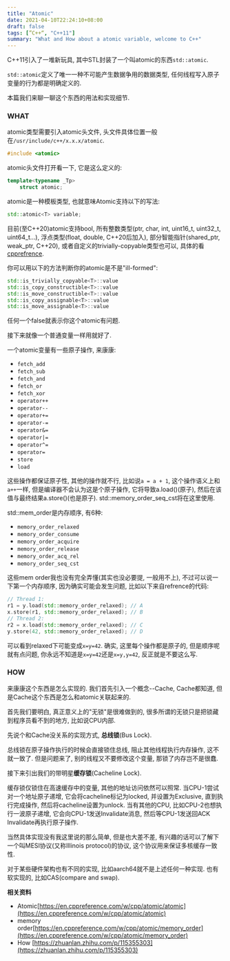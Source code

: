 ```yaml
---
title: "Atomic"
date: 2021-04-10T22:24:10+08:00
draft: false
tags: [”C++“, "C++11"]
summary: "What and How about a atomic variable, welcome to C++"
---
```


C++11引入了一堆新玩具, 其中STL封装了一个叫atomic的东西`std::atomic`.

`std::atomic`定义了唯一一种不可能产生数据争用的数据类型, 任何线程写入原子变量的行为都是明确定义的.

本篇我们来聊一聊这个东西的用法和实现细节.

### WHAT

atomic类型需要引入atomic头文件, 头文件具体位置一般在`/usr/include/c++/x.x.x/atomic`.
```c++
#include <atomic>
```
atomic头文件打开看一下, 它是这么定义的:
```c++
template<typename _Tp>
    struct atomic;
```
atomic是一种模板类型, 也就意味Atomic支持以下的写法:
```c++
std::atomic<T> variable;
```
目前(至C++20)atomic支持bool, 所有整数类型(ptr, char, int, uint16_t, uint32_t, uint64_t...), 浮点类型(float, double, C++20后加入), 部分智能指针(shared_ptr, weak_ptr, C++20), 或者自定义的trivially-copyable类型也可以, 具体的看[cpprefrence](https://en.cppreference.com/w/cpp/atomic/atomic).

你可以用以下的方法判断你的atomic是不是"ill-formed":
```c++
std::is_trivially_copyable<T>::value
std::is_copy_constructible<T>::value
std::is_move_constructible<T>::value
std::is_copy_assignable<T>::value
std::is_move_assignable<T>::value
```
任何一个false就表示你这个atomic有问题.

接下来就像一个普通变量一样用就好了.

一个atomic变量有一些原子操作, 来康康:

+ `fetch_add`
+ `fetch_sub`
+ `fetch_and`
+ `fetch_or`
+ `fetch_xor`
+ `operator++`
+ `operator--`
+ `operator+=`
+ `operator-=`
+ `operator&=`
+ `operator|=`
+ `operator^=`
+ `operator=`
+ `store`
+ `load`

这些操作都保证原子性, 其他的操作就不行, 比如说`a = a + 1`, 这个操作语义上和`a++`一样, 但是编译器不会认为这是个原子操作, 它将导致a.load()(原子), 然后在该值与最终结果a.store()(也是原子). std::memory_order_seq_cst将在这里使用.

std::mem_order是内存顺序, 有6种:

+ `memory_order_relaxed`
+ `memory_order_consume`
+ `memory_order_acquire`
+ `memory_order_release`
+ `memory_order_acq_rel`
+ `memory_order_seq_cst`

这些mem order我也没有完全弄懂(其实也没必要提, 一般用不上), 不过可以说一下第一个内存顺序, 因为确实可能会发生问题, 比如以下来自refrence的代码:
``` c++
// Thread 1:
r1 = y.load(std::memory_order_relaxed); // A
x.store(r1, std::memory_order_relaxed); // B
// Thread 2:
r2 = x.load(std::memory_order_relaxed); // C 
y.store(42, std::memory_order_relaxed); // D
```
可以看到relaxed下可能变成`x=y=42`. 确实, 这里每个操作都是原子的, 但是顺序呢就有点问题, 你永远不知道是`x=y=42`还是`x=y,y=42`, 反正就是不要这么写.

### HOW

来康康这个东西是怎么实现的. 我们首先引入一个概念--Cache, Cache都知道, 但是Cache这个东西是怎么和atomic关联起来的.

首先我们要明白, 真正意义上的"无锁"是很难做到的, 很多所谓的无锁只是把锁藏到程序员看不到的地方, 比如说CPU内部.

先说个和Cache没关系的实现方式, **总线锁**(Bus Lock).

总线锁在原子操作执行的时候会直接锁住总线, 阻止其他线程执行内存操作, 这不就一致了. 但是问题来了, 别的线程又不要修改这个变量, 那锁了内存岂不是很蠢. 

接下来引出我们的带明星**缓存锁**(Cacheline Lock).

缓存锁仅锁住在高速缓存中的变量, 其他的地址访问依然可以照常. 当CPU-1尝试对一个地址原子递增, 它会将cacheline标记为locked, 并设置为Exclusive, 直到执行完成操作, 然后将cacheline设置为unlock. 当有其他的CPU, 比如CPU-2也想执行一波原子递增, 它会向CPU-1发送Invalidate消息, 然后等CPU-1发送回ACK Invalidate再执行原子操作.

当然具体实现没有我这里说的那么简单, 但是也大差不差, 有兴趣的话可以了解下一个叫MESI协议(又称Illinois protocol)的协议, 这个协议用来保证多核缓存一致性.

对于某些硬件架构也有不同的实现, 比如aarch64就不是上述任何一种实现. 也有软实现的, 比如CAS(compare and swap).

**相关资料**
+ Atomic[https://en.cppreference.com/w/cpp/atomic/atomic](https://en.cppreference.com/w/cpp/atomic/atomic)
+ memory order[https://en.cppreference.com/w/cpp/atomic/memory_order](https://en.cppreference.com/w/cpp/atomic/memory_order)
+ How [https://zhuanlan.zhihu.com/p/115355303](https://zhuanlan.zhihu.com/p/115355303)